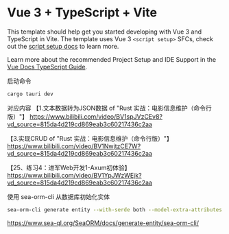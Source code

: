 # Vue 3 + TypeScript + Vite

This template should help get you started developing with Vue 3 and TypeScript in Vite. The template uses Vue 3 `<script setup>` SFCs, check out the [script setup docs](https://v3.vuejs.org/api/sfc-script-setup.html#sfc-script-setup) to learn more.

Learn more about the recommended Project Setup and IDE Support in the [Vue Docs TypeScript Guide](https://vuejs.org/guide/typescript/overview.html#project-setup).

启动命令

```bash
cargo tauri dev
```

对应内容
【1.文本数据转为JSON数据 of "Rust 实战：电影信息维护（命令行版）"】
https://www.bilibili.com/video/BV1spJVzCEv8?vd_source=815da4d219cd869eab3c60217436c2aa

【3.实现CRUD of "Rust 实战：电影信息维护（命令行版）"】
https://www.bilibili.com/video/BV1NwjtzCE7W?vd_source=815da4d219cd869eab3c60217436c2aa



【25、练习4：进军Web开发1-Axum初体验】
https://www.bilibili.com/video/BV1YpJWzWEjk?vd_source=815da4d219cd869eab3c60217436c2aa


使用 sea-orm-cli 从数据库初始化实体
```bash
sea-orm-cli generate entity --with-serde both --model-extra-attributes 'serde(rename_all = "camelCase")' --date-time-crate chrono -o ./src/entity
```
https://www.sea-ql.org/SeaORM/docs/generate-entity/sea-orm-cli/


